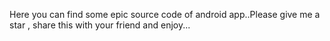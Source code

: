 Here you can find some epic source code of android app..Please give me a star , share this with your friend and enjoy...